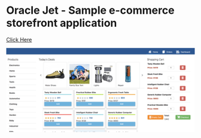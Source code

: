 # Oracle Jet - Sample e-commerce storefront application
[Click Here](https://venkspr.github.io/ojet/)

![image-20190831221018200](assets/image-20190831221018200.png)


